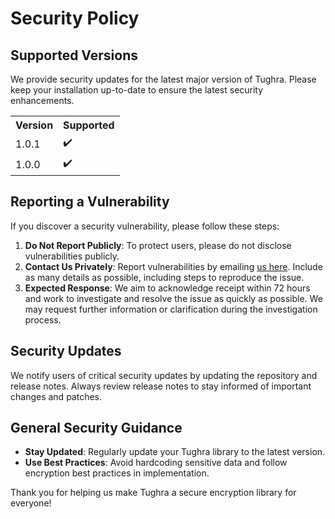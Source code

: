 <h1>Security Policy</h1>

<h2>Supported Versions</h2>
<p>We provide security updates for the latest major version of Tughra. Please keep your installation up-to-date to ensure the latest security enhancements.</p>

<table>
  <tr>
    <th>Version</th>
    <th>Supported</th>
  </tr>
  <tr>
    <td>1.0.1</td>
    <td>✔️</td>
  </tr>
  <tr>
    <td>1.0.0</td>
    <td>✔️</td>
  </tr>
</table>

<h2>Reporting a Vulnerability</h2>
<p>If you discover a security vulnerability, please follow these steps:</p>
<ol>
  <li><strong>Do Not Report Publicly</strong>: To protect users, please do not disclose vulnerabilities publicly.</li>
  <li><strong>Contact Us Privately</strong>: Report vulnerabilities by emailing <a href="mailto:mohanad.hatip@gmail.com">us here</a>. Include as many details as possible, including steps to reproduce the issue.</li>
  <li><strong>Expected Response</strong>: We aim to acknowledge receipt within 72 hours and work to investigate and resolve the issue as quickly as possible. We may request further information or clarification during the investigation process.</li>
</ol>

<h2>Security Updates</h2>
<p>We notify users of critical security updates by updating the repository and release notes. Always review release notes to stay informed of important changes and patches.</p>

<h2>General Security Guidance</h2>
<ul>
  <li><strong>Stay Updated</strong>: Regularly update your Tughra library to the latest version.</li>
  <li><strong>Use Best Practices</strong>: Avoid hardcoding sensitive data and follow encryption best practices in implementation.</li>
</ul>

<p>Thank you for helping us make Tughra a secure encryption library for everyone!</p>
